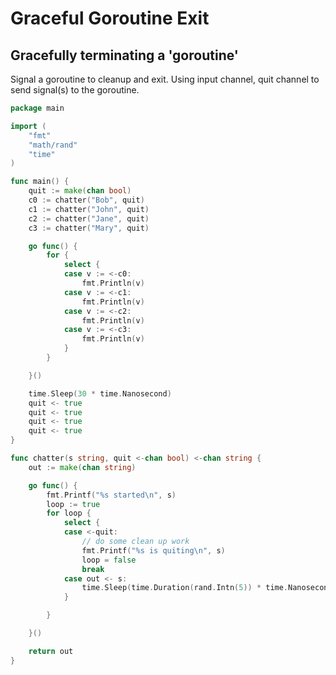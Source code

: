 # Graceful Goroutine Exit

## Gracefully terminating a 'goroutine'
Signal a goroutine to cleanup and exit. Using input channel, quit channel to send signal(s) to the goroutine.

``` go
package main

import (
	"fmt"
	"math/rand"
	"time"
)

func main() {
	quit := make(chan bool)
	c0 := chatter("Bob", quit)
	c1 := chatter("John", quit)
	c2 := chatter("Jane", quit)
	c3 := chatter("Mary", quit)

	go func() {
		for {
			select {
			case v := <-c0:
				fmt.Println(v)
			case v := <-c1:
				fmt.Println(v)
			case v := <-c2:
				fmt.Println(v)
			case v := <-c3:
				fmt.Println(v)
			}
		}

	}()

	time.Sleep(30 * time.Nanosecond)
	quit <- true
	quit <- true
	quit <- true
	quit <- true
}

func chatter(s string, quit <-chan bool) <-chan string {
	out := make(chan string)

	go func() {
		fmt.Printf("%s started\n", s)
		loop := true
		for loop {
			select {
			case <-quit:
				// do some clean up work
				fmt.Printf("%s is quiting\n", s)
				loop = false
				break
			case out <- s:
				time.Sleep(time.Duration(rand.Intn(5)) * time.Nanosecond)
			}

		}

	}()

	return out
}

```
